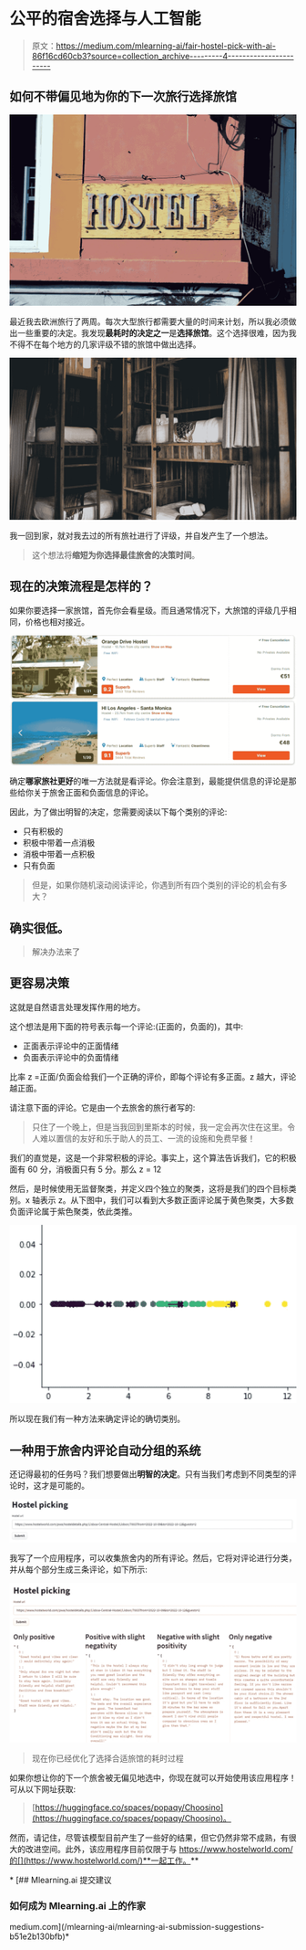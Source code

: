 # 公平的宿舍选择与人工智能

> 原文：<https://medium.com/mlearning-ai/fair-hostel-pick-with-ai-86f16cd60cb3?source=collection_archive---------4----------------------->

## 如何不带偏见地为你的下一次旅行选择旅馆

![](img/150c1eaf9f6965ecb34f4bc601a774a3.png)

最近我去欧洲旅行了两周。每次大型旅行都需要大量的时间来计划，所以我必须做出一些重要的决定。我发现**最耗时的决定之一**是**选择旅馆**。这个选择很难，因为我不得不在每个地方的几家评级不错的旅馆中做出选择。

![](img/4df96e35970a30b7613ca4080ee43877.png)

我一回到家，就对我去过的所有旅社进行了评级，并自发产生了一个想法。

> 这个想法将**缩短为你选择最佳旅舍的决策时间**。

## 现在的决策流程是怎样的？

如果你要选择一家旅馆，首先你会看星级。而且通常情况下，大旅馆的评级几乎相同，价格也相对接近。

![](img/55078cc612e449df1b24a670b7ce1b7d.png)

确定**哪家旅社更好**的唯一方法就是看评论。你会注意到，最能提供信息的评论是那些给你关于旅舍正面和负面信息的评论。

因此，为了做出明智的决定，您需要阅读以下每个类别的评论:

*   只有积极的
*   积极中带着一点消极
*   消极中带着一点积极
*   只有负面

> 但是，如果你随机滚动阅读评论，你遇到所有四个类别的评论的机会有多大？

## 确实很低。

> 解决办法来了

## 更容易决策

这就是自然语言处理发挥作用的地方。

这个想法是用下面的符号表示每一个评论:(正面的，负面的)，其中:

*   正面表示评论中的正面情绪
*   负面表示评论中的负面情绪

比率 z =正面/负面会给我们一个正确的评价，即每个评论有多正面。z 越大，评论越正面。

请注意下面的评论。它是由一个去旅舍的旅行者写的:

> 只住了一个晚上，但是当我回到里斯本的时候，我一定会再次住在这里。令人难以置信的友好和乐于助人的员工、一流的设施和免费早餐！

我们的直觉是，这是一个非常积极的评论。事实上，这个算法告诉我们，它的积极面有 60 分，消极面只有 5 分。那么 z = 12

然后，是时候使用无监督聚类，并定义四个独立的聚类，这将是我们的四个目标类别。x 轴表示 z。从下图中，我们可以看到大多数正面评论属于黄色聚类，大多数负面评论属于紫色聚类，依此类推。

![](img/0ff275152dff64d2be24afbe064e35fc.png)

所以现在我们有一种方法来确定评论的确切类别。

## 一种用于旅舍内评论自动分组的系统

还记得最初的任务吗？我们想要做出**明智的决定**。只有当我们考虑到不同类型的评论时，这才是可能的。

![](img/31dbdd35794b3d86ea8b549f712bf66f.png)

我写了一个应用程序，可以收集旅舍内的所有评论。然后，它将对评论进行分类，并从每个部分生成三条评论，如下所示:

![](img/60c5c3363f033a089450e5725eeb5d49.png)

> 现在你已经优化了选择合适旅馆的耗时过程

如果你想让你的下一个旅舍被无偏见地选中，你现在就可以开始使用该应用程序！可从以下网址获取:

> [https://huggingface.co/spaces/popaqy/Choosino](https://huggingface.co/spaces/popaqy/Choosino)。

然而，请记住，尽管该模型目前产生了一些好的结果，但它仍然非常不成熟，有很大的改进空间。此外，该应用程序目前仅限于与 https://www.hostelworld.com/的[](https://www.hostelworld.com/)**一起工作。**

*[](/mlearning-ai/mlearning-ai-submission-suggestions-b51e2b130bfb) [## Mlearning.ai 提交建议

### 如何成为 Mlearning.ai 上的作家

medium.com](/mlearning-ai/mlearning-ai-submission-suggestions-b51e2b130bfb)*